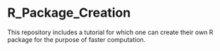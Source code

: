 # R_Package_Creation
This repository includes a tutorial for which one can create their own R package for the purpose of faster computation.
